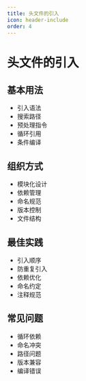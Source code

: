 ```yaml
---
title: 头文件的引入
icon: header-include
order: 4
---
```


# 头文件的引入

## 基本用法
- 引入语法
- 搜索路径
- 预处理指令
- 循环引用
- 条件编译

## 组织方式
- 模块化设计
- 依赖管理
- 命名规范
- 版本控制
- 文件结构

## 最佳实践
- 引入顺序
- 防重复引入
- 依赖优化
- 命名约定
- 注释规范

## 常见问题
- 循环依赖
- 命名冲突
- 路径问题
- 版本兼容
- 编译错误
